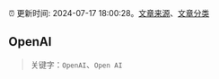 :alarm_clock: 更新时间: 2024-07-17 18:00:28。[文章来源](/README.md)、[文章分类](/TAGS.md)

## OpenAI


> 关键字：`OpenAI`、`Open AI`



